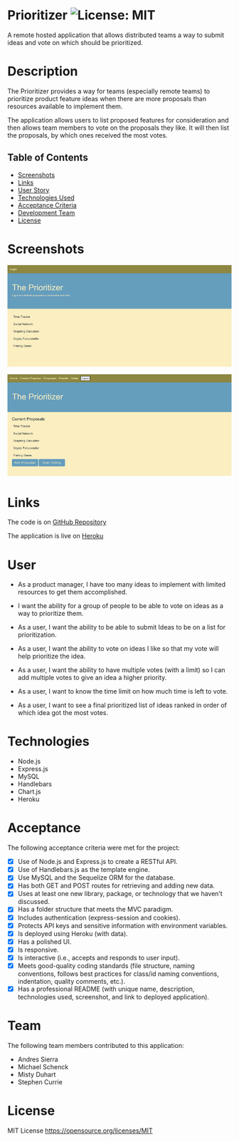 # Prioritizer ![License: MIT](https://img.shields.io/badge/License-MIT-yellow.svg)

A remote hosted application that allows distributed teams a way to submit ideas and vote on which should be prioritized.

# Description

The Prioritizer provides a way for teams (especially remote teams) to prioritize product feature ideas when there are more proposals than resources available to implement them.

The application allows users to list proposed features for consideration and then allows team members to vote on the proposals they like. It will then list the proposals, by which ones received the most votes.

## Table of Contents

- [Screenshots](#screenshots)
- [Links](#links)
- [User Story](#user)
- [Technologies Used](#technologies)
- [Acceptance Criteria](#acceptance)
- [Development Team](#team)
- [License](#license)

# Screenshots

![Screenshot  of welcome screen:](./public/images/prioritizer-welcome-screenshot.png)

![Screenshot  of proposals screen:](./public/images/prioritizer-initiatives-screenshot.png)


# Links

The code is on [GitHub Repository](https://github.com/mdschenck/Prioritizer)

The application is live on [Heroku](https://infinite-coast-94356.herokuapp.com/)

# User

- As a product manager, I have too many ideas to implement with limited resources to get them accomplished.

- I want the ability for a group of people to be able to vote on ideas as a way to prioritize them.

- As a user, I want the ability to be able to submit Ideas to be on a list for prioritization.

- As a user, I want the ability to vote on ideas I like so that my vote will help prioritize the idea.

- As a user, I want the ability to have multiple votes (with a limit) so I can add multiple votes to give an idea a higher priority.

- As a user, I want to know the time limit on how much time is left to vote.

- As a user, I want to see a final prioritized list of ideas ranked in order of which idea got the most votes.

# Technologies 

- Node.js
- Express.js
- MySQL
- Handlebars
- Chart.js
- Heroku

# Acceptance

The following acceptance criteria were met for the project:

- [x] Use of Node.js and Express.js to create a RESTful API.
- [x] Use of Handlebars.js as the template engine.
- [x] Use MySQL and the Sequelize ORM for the database.
- [x] Has both GET and POST routes for retrieving and adding new data.
- [x] Uses at least one new library, package, or technology that we haven’t discussed.
- [x] Has a folder structure that meets the MVC paradigm.
- [x] Includes authentication (express-session and cookies).
- [x] Protects API keys and sensitive information with environment variables.
- [x] Is deployed using Heroku (with data).
- [x] Has a polished UI.
- [x] Is responsive.
- [x] Is interactive (i.e., accepts and responds to user input).
- [x] Meets good-quality coding standards (file structure, naming conventions, follows best practices for class/id naming conventions, indentation, quality comments, etc.).
- [x] Has a professional README (with unique name, description, technologies used, screenshot, and link to deployed application).

# Team

The following team members contributed to this application:
- Andres Sierra
- Michael Schenck
- Misty Duhart
- Stephen Currie

# License

MIT License https://opensource.org/licenses/MIT
